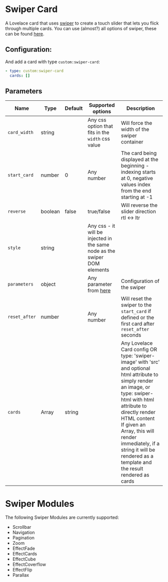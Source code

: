 # Swiper Card

A Lovelace card that uses [swiper](http://idangero.us/swiper/) to create a touch slider that lets you flick through multiple cards.
You can use (almost?) all options of swiper, these can be found [here](http://idangero.us/swiper/api/).


## Configuration:

And add a card with type `custom:swiper-card`:

```yaml
- type: custom:swiper-card
  cards: []
```

## Parameters

| Name          | Type    | Default | Supported options                                                         | Description                                                                                                                                                                                                                                                                                                                        |
|---------------|---------|---------|---------------------------------------------------------------------------|------------------------------------------------------------------------------------------------------------------------------------------------------------------------------------------------------------------------------------------------------------------------------------------------------------------------------------|
| `card_width`  | string  |         | Any css option that fits in the `width` css value                         | Will force the width of the swiper container                                                                                                                                                                                                                                                                                       |
| `start_card`  | number  | 0       | Any number                                                                | The card being displayed at the beginning - indexing starts at 0, negative values index from the end starting at -1                                                                                                                                                                                                                |
| `reverse`     | boolean | false   | true/false                                                                | Will reverse the slider direction rtl <-> ltr                                                                                                                                                                                                                                                                                      |
| `style`       | string  |         | Any css - it will be injected in the same node as the swiper DOM elements |                                                                                                                                                                                                                                                                                                                                    |
| `parameters`  | object  |         | Any parameter from [here](https://swiperjs.com/swiper-api#parameters)     | Configuration of the swiper                                                                                                                                                                                                                                                                                                        |
| `reset_after` | number  |         | Any number                                                                | Will reset the swiper to the `start_card` if defined or the first card after `reset_after` seconds                                                                                                                                                                                                                                 |
| `cards`       | Array   | string  |                                                                           | Any Lovelace Card config OR type: 'swiper-image' with 'src' and optional html attribute to simply render an image, or type: swiper-html with html attribute to directly render HTML content<br/>   If given an Array, this will render immediately, if a string it will be rendered as a template and the result rendered as cards |

# Swiper Modules

The following Swiper Modules are currently supported:
 - Scrollbar
 - Navigation
 - Pagination
 - Zoom
 - EffectFade
 - EffectCards
 - EffectCube
 - EffectCoverflow
 - EffectFlip
 - Parallax
